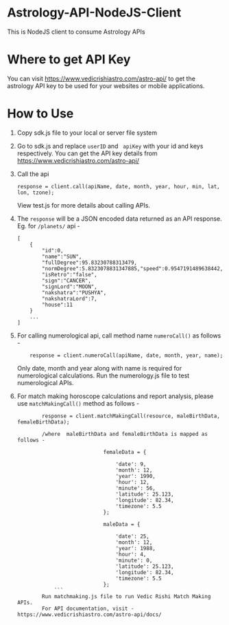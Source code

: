 
Astrology-API-NodeJS-Client
================================

This is NodeJS client to consume Astrology APIs

Where to get API Key
====================

You can visit https://www.vedicrishiastro.com/astro-api/ to get the astrology API key to be used for your websites or
mobile applications.

How to Use
==========

1. Copy sdk.js file to your local or server file system
2. Go to sdk.js and replace ``` userID ``` and ``` apiKey``` with your id and keys respectively.
    You can get the API key details from https://www.vedicrishiastro.com/astro-api/

3. Call the api
    ```
    response = client.call(apiName, date, month, year, hour, min, lat, lon, tzone);

    ```
    View test.js for more details about calling APIs.
    
4. The ``` response ``` will be a JSON encoded data returned as an API response. Eg. for ``` /planets/ ``` api - 
    ```
    [
        {
            "id":0,
            "name":"SUN",
            "fullDegree":95.83230788313479,
            "normDegree":5.8323078831347885,"speed":0.9547191489638442,
            "isRetro":"false",
            "sign":"CANCER",
            "signLord":"MOON",
            "nakshatra":"PUSHYA",
            "nakshatraLord":7,
            "house":11
        }
        ...
    ]
    ```
5. For calling numerological api, call method name ``` numeroCall() ``` as follows -

    ```
        response = client.numeroCall(apiName, date, month, year, name);

    ```
    Only date, month and year along with name is required for numerological calculations.
    Run the numerology.js file to test numerological APIs.

6. For match making horoscope calculations and report analysis, please use ```matchMakingCall()``` method as follows -

    ```
            response = client.matchMakingCall(resource, maleBirthData, femaleBirthData);
			
			/where  maleBirthData and femaleBirthData is mapped as follows -

			                    femaleData = {

			                        'date': 9,
			                        'month': 12,
			                        'year': 1990,
			                        'hour': 12,
			                        'minute': 56,
			                        'latitude': 25.123,
			                        'longitude': 82.34,
			                        'timezone': 5.5
			                    };

			                    maleData = {

			                        'date': 25,
			                        'month': 12,
			                        'year': 1988,
			                        'hour': 4,
			                        'minute': 0,
			                        'latitude': 25.123,
			                        'longitude': 82.34,
			                        'timezone': 5.5
			                    };
			    ```
			Run matchmaking.js file to run Vedic Rishi Match Making APIs.
			For API documentation, visit - https://www.vedicrishiastro.com/astro-api/docs/
			
